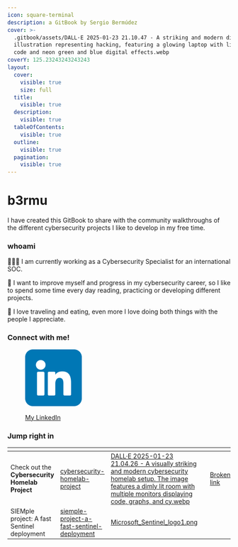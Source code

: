 ```yaml
---
icon: square-terminal
description: a GitBook by Sergio Bermúdez
cover: >-
  .gitbook/assets/DALL·E 2025-01-23 21.10.47 - A striking and modern digital
  illustration representing hacking, featuring a glowing laptop with lines of
  code and neon green and blue digital effects.webp
coverY: 125.23243243243243
layout:
  cover:
    visible: true
    size: full
  title:
    visible: true
  description:
    visible: true
  tableOfContents:
    visible: true
  outline:
    visible: true
  pagination:
    visible: true
---
```


# b3rmu

I have created this GitBook to share with the community walkthroughs of the different cybersecurity projects I like to develop in my free time.

### whoami

👨🏻‍💻 I am currently working as a Cybersecurity Specialist for an international SOC.

🚀 I want to improve myself and progress in my cybersecurity career, so I like to spend some time every day reading, practicing or developing different projects.

🍔 I love traveling and eating, even more I love doing both things with the people I appreciate.

### Connect with me!

<div align="left"><figure><img src=".gitbook/assets/linkedin.png" alt="" width="128"><figcaption><p><a href="https://www.linkedin.com/in/bsergio/">My LinkedIn</a></p></figcaption></figure></div>

### Jump right in

<table data-view="cards"><thead><tr><th></th><th data-type="content-ref"></th><th data-hidden data-card-cover data-type="files"></th><th data-hidden></th><th data-hidden data-card-target data-type="content-ref"></th><th data-hidden data-type="content-ref"></th></tr></thead><tbody><tr><td>Check out the <strong>Cybersecurity Homelab Project</strong></td><td><a href="projects/cybersecurity-homelab-project/">cybersecurity-homelab-project</a></td><td><a href=".gitbook/assets/DALL·E 2025-01-23 21.04.26 - A visually striking and modern cybersecurity homelab setup. The image features a dimly lit room with multiple monitors displaying code, graphs, and cy.webp">DALL·E 2025-01-23 21.04.26 - A visually striking and modern cybersecurity homelab setup. The image features a dimly lit room with multiple monitors displaying code, graphs, and cy.webp</a></td><td></td><td><a href="broken-reference">Broken link</a></td><td><a href="projects/cybersecurity-homelab-project/">cybersecurity-homelab-project</a></td></tr><tr><td>SIEMple project: A fast Sentinel deployment</td><td><a href="siemple-project-a-fast-sentinel-deployment/">siemple-project-a-fast-sentinel-deployment</a></td><td><a href=".gitbook/assets/Microsoft_Sentinel_logo1.png">Microsoft_Sentinel_logo1.png</a></td><td></td><td></td><td><a href="siemple-project-a-fast-sentinel-deployment/">siemple-project-a-fast-sentinel-deployment</a></td></tr></tbody></table>
